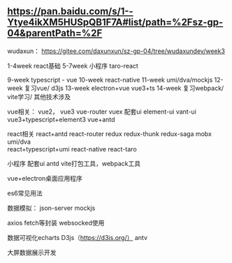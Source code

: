 ## https://pan.baidu.com/s/1--Ytye4ikXM5HUSpQB1F7A#list/path=%2Fsz-gp-04&parentPath=%2F


wudaxun： https://gitee.com/daxunxun/sz-gp-04/tree/wudaxundev/week3

1-4week react基础
5-7week 小程序 taro-react

9-week typescript - vue
10-week react-native
11-week umi/dva/mockjs
12-week 复习vue/ d3js
13-week electron+vue  vue3+ts
14-week 复习webpack/ vite学习/ 其他技术涉及 




vue相关：
vue2， vue3  vue-router vuex 
配套ui element-ui vant-ui vue3+typescript+element3  vue+antd

react相关
react+antd react-router redux  redux-thunk redux-saga mobx 
umi/dva  
react+typescript+umi
react-native 
react-taro

小程序
配套ui antd 
vite打包工具，webpack工具

vue+electron桌面应用程序

es6常见用法

数据模拟： json-server  mockjs  

axios fetch等封装 websocked使用


数据可视化echarts  D3js（https://d3js.org/）  antv

大屏数据展示开发







